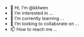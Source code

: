 - 👋 Hi, I’m @kklwen
- 👀 I’m interested in ...
- 🌱 I’m currently learning ...
- 💞️ I’m looking to collaborate on ...
- 📫 How to reach me ...

<!---
kklwen/kklwen is a ✨ special ✨ repository because its `README.md` (this file) appears on your GitHub profile.
You can click the Preview link to take a look at your changes.
--->
